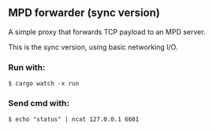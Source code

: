 ## MPD forwarder (sync version)

 A simple proxy that forwards TCP payload to an MPD server.

 This is the sync version, using basic networking I/O.

### Run with:

    $ cargo watch -x run

### Send cmd with:

    $ echo "status" | ncat 127.0.0.1 6601
